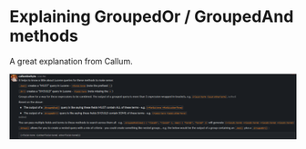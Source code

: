 # Explaining GroupedOr / GroupedAnd methods

A great explanation from Callum.

![](<../../../.gitbook/assets/image (1) (1).png>)

